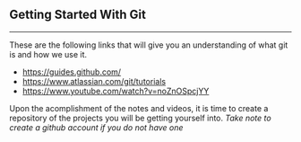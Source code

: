 Getting Started With Git
---
---

These are the following links that will give you an understanding of what git is and how we use it.
- https://guides.github.com/
- https://www.atlassian.com/git/tutorials
- https://www.youtube.com/watch?v=noZnOSpcjYY

Upon the acomplishment of the notes and videos, it is time to create a repository of the projects you will be getting yourself into.
*Take note to create a github account if you do not have one*

